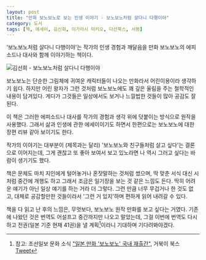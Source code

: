 ```yaml
---
layout: post
title: "만화 보노보노로 보는 인생 이야기 - 보노보노처럼 살다니 다행이야"
category: 도서
tags: [책, 에세이, 김신회, 이가라시 미키오, 다산북스, 서평]
---
```


'보노보노처럼 살다니 다행이야'는 작가의 인생 경험과 깨달음을 만화 보노보노의 에피소드나 대사와 함께 이야기하는 책이다.


![김선희 - 보노보노처럼 살다니 다행이야](https://lh3.googleusercontent.com/-xmDHPbhJxPA/WPBhF1QLwQI/AAAAAAAATcY/ABXWlt8xCw4j6CVqvKdRjdiSMN_4wWPXgCE0/s360/live-like-bonobono-book.jpg "작가가 겪었던 일들을 만화 보노보노의 에피소드, 대사와 함께 풀어냈다.")


보노보노는 단순한 그림체에 귀여운 캐릭터들이 나오는 만화라서 어린이용이라 생각하기 쉽다.
하지만 어린 왕자가 그런 것처럼 보노보노에도 꽤 깊은 울림을 주는 철학적인 내용이 담겨있다.
게다가 그것들은 일상에서도 보거나 느낄법한 것들이 많아 공감도 잘 된다.

이 책은 그러한 에피소드나 대사를 작가의 경험과 생각 위에 덧붙이는 방식으로 원작을 사용했다.
그래서 삶과 인생에 관한 에세이이기도 하면서 한편으로는 보노보노에 대한 장편 리뷰 같아 보이기도 한다.

작가의 이야기는 대부분이 (제목과는 달리) '보노보노와 친구들처럼 살고 싶다'는 결론으로 이어지는데,
그게 괜찮고 또 좋아 보여서 보고 있노라면 나 역시 그러고 싶다는 바람이 생기기도 했다.

책은 문체도 마치 지인에게 털어놓거나 혼잣말하는 것처럼 썼으며,
딱 맞춘 서식 대신 시처럼 중간에 개행도 하고 그래서
조금은 일기장을 보는 것 같은 느낌도 든다.
딱히 어려운 얘기가 아닌 일상 얘기를 하는 거라 더 그렇다.
그런 만큼 너무 무겁거나 한 것도 없고, 대체로 공감할만한 것들이라서 '그런 거 있지'하며 편하게 읽어 내려갈 수 있다.

책을 다 읽고 난 후의 느낌은, 무엇보다, 보노보노 원작 만화를 보고 싶다는 거였다.
기존에 나왔던 것은 번역도 어설프고 중간까지만 나오고 말았는데,
그걸 이번에 번역도 다시 하고 전권(일본 기준 현재 41권)을 낼 계획[^1]이라니 기대하며 기다려봐야겠다.

[^1]: 참고: 조선일보 문화 소식 ["일본 만화 '보노보노' 국내 재출간"](http://news.chosun.com/site/data/html_dir/2017/03/15/2017031500020.html), 거북이 북스 [Tweet](https://twitter.com/Gobookibooks/status/849084449111367681)
